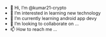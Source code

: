 - 👋 Hi, I’m @kumar21-crypto
- 👀 I’m interested in learning new technology
- 🌱 I’m currently learning android app devy
- 💞️ I’m looking to collaborate on ...
- 📫 How to reach me ...

<!---
kumar21-crypto/kumar21-crypto is a ✨ special ✨ repository because its `README.md` (this file) appears on your GitHub profile.
You can click the Preview link to take a look at your changes.
--->

